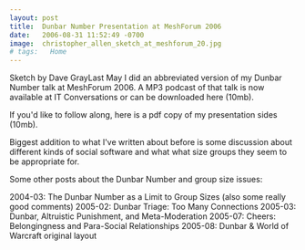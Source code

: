 ```yaml
---
layout: post
title:  Dunbar Number Presentation at MeshForum 2006
date:   2006-08-31 11:52:49 -0700
image:  christopher_allen_sketch_at_meshforum_20.jpg
# tags:   Home
---
```



Sketch by Dave GrayLast May I did an abbreviated version of my Dunbar Number talk at MeshForum 2006. A MP3 podcast of that talk is now available at IT Conversations  or can be downloaded here (10mb).

If you'd like to follow along, here is a pdf copy of my presentation sides (10mb).

Biggest addition to what I've written about before is some discussion about different kinds of social software and what what size groups they seem to be appropriate for.

Some other posts about the Dunbar Number and group size issues:

2004-03: The Dunbar Number as a Limit to Group Sizes (also some really good comments)
2005-02: Dunbar Triage: Too Many Connections
2005-03: Dunbar, Altruistic Punishment, and Meta-Moderation
2005-07: Cheers: Belongingness and Para-Social Relationships
2005-08: Dunbar & World of Warcraft
original layout
